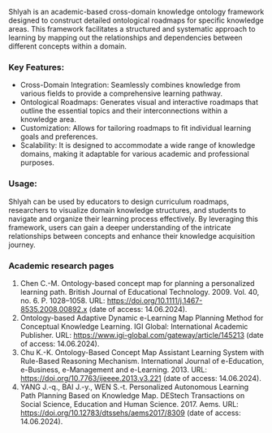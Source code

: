 Shlyah is an academic-based cross-domain knowledge ontology framework designed to construct detailed ontological roadmaps for specific knowledge areas. This framework facilitates a structured and systematic approach to learning by mapping out the relationships and dependencies between different concepts within a domain.

### Key Features:
- Cross-Domain Integration: Seamlessly combines knowledge from various fields to provide a comprehensive learning pathway.
- Ontological Roadmaps: Generates visual and interactive roadmaps that outline the essential topics and their interconnections within a knowledge area.
- Customization: Allows for tailoring roadmaps to fit individual learning goals and preferences.
- Scalability: It is designed to accommodate a wide range of knowledge domains, making it adaptable for various academic and professional purposes.

### Usage:
Shlyah can be used by educators to design curriculum roadmaps, researchers to visualize domain knowledge structures, and students to navigate and organize their learning process effectively. By leveraging this framework, users can gain a deeper understanding of the intricate relationships between concepts and enhance their knowledge acquisition journey.

### Academic research pages
1. Chen C.-M. Ontology-based concept map for planning a personalized learning path. British Journal of Educational Technology. 2009. Vol. 40, no. 6. P. 1028–1058. URL: https://doi.org/10.1111/j.1467-8535.2008.00892.x (date of access: 14.06.2024).
2. Ontology-based Adaptive Dynamic e-Learning Map Planning Method for Conceptual Knowledge Learning. IGI Global: International Academic Publisher. URL: https://www.igi-global.com/gateway/article/145213 (date of access: 14.06.2024).
3. Chu K.-K. Ontology-Based Concept Map Assistant Learning System with Rule-Based Reasoning Mechanism. International Journal of e-Education, e-Business, e-Management and e-Learning. 2013. URL: https://doi.org/10.7763/ijeeee.2013.v3.221 (date of access: 14.06.2024).
4. YANG J.-q., BAI J.-y., WEN S.-t. Personalized Autonomous Learning Path Planning Based on Knowledge Map. DEStech Transactions on Social Science, Education and Human Science. 2017. Aems. URL: https://doi.org/10.12783/dtssehs/aems2017/8309 (date of access: 14.06.2024). 
